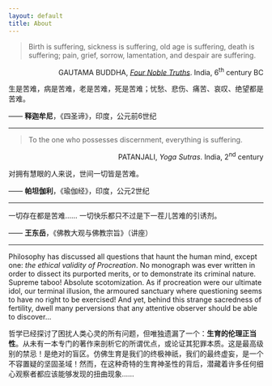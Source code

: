 ```yaml
---
layout: default
title: About
---
```




>Birth is suffering, sickness is suffering, old age is suffering, death is suffering; pain, grief, sorrow, lamentation, and despair are suffering.

<div style="text-align: right;">
    GAUTAMA BUDDHA, <a href="https://encyclopediaofbuddhism.org/wiki/Four_Noble_Truths" target="_blank"><i>Four Noble Truths</i></a>. India, 6<sup>th</sup> century BC
</div>


生是苦难，病是苦难，老是苦难，死是苦难；忧愁、悲伤、痛苦、哀叹、绝望都是苦难。

—— **释迦牟尼**，《四圣谛》，印度，公元前6世纪




------



>To the one who possesses discernment, everything is suffering. 

<div style="text-align: right;">
    PATANJALI, <i>Yoga Sutras</i>. India, 2<sup>nd</sup> century
</div>


对拥有慧眼的人来说，世间一切皆是苦难。

—— **帕坦伽利**，《瑜伽经》，印度，公元2世纪



------



一切存在都是苦难…… 一切快乐都只不过是下一茬儿苦难的引诱剂。

—— **王东岳**，《佛教大观与佛教宗旨》（讲座）



------

Philosophy has discussed all questions that haunt the human mind, except one: *the ethical validity of Procreation*. No monograph was ever written in order to dissect its purported merits, or to demonstrate its criminal nature. Supreme taboo! Absolute scotomization. As if procreation were our ultimate idol, our terminal illusion, the armoured sanctuary where questioning seems to have no right to be exercised! And yet, behind this strange sacredness of fertility, dwell many perversions that any attentive observer should be able to discover…

哲学已经探讨了困扰人类心灵的所有问题，但唯独遗漏了一个：**生育的伦理正当性**。从未有一本专门的著作来剖析它的所谓优点，或论证其犯罪本质。这是最高级别的禁忌！是绝对的盲区。仿佛生育是我们的终极神祇，我们的最终虚妄，是一个不容置疑的坚固圣域！然而，在这种奇特的生育神圣性的背后，潜藏着许多任何细心观察者都应该能够发现的扭曲现象……
